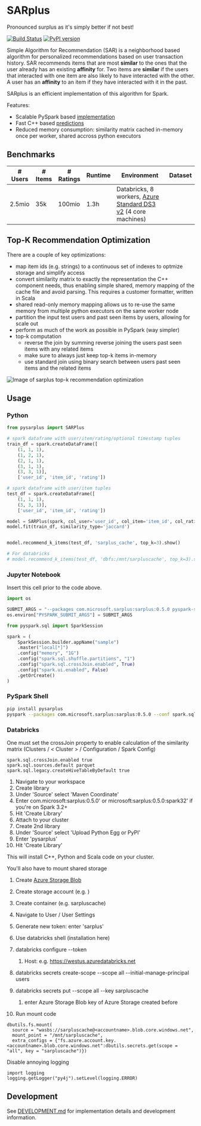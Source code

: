 # SARplus

Pronounced surplus as it's simply better if not best!

[![Build Status](https://dev.azure.com/best-practices/recommenders/_apis/build/status/contrib%20sarplus?branchName=master)](https://dev.azure.com/best-practices/recommenders/_build/latest?definitionId=107&branchName=master)
[![PyPI version](https://badge.fury.io/py/pysarplus.svg)](https://badge.fury.io/py/pysarplus)

Simple Algorithm for Recommendation (SAR) is a neighborhood based
algorithm for personalized recommendations based on user transaction
history. SAR recommends items that are most **similar** to the ones
that the user already has an existing **affinity** for. Two items are
**similar** if the users that interacted with one item are also likely
to have interacted with the other. A user has an **affinity** to an
item if they have interacted with it in the past.

SARplus is an efficient implementation of this algorithm for Spark.

Features:

* Scalable PySpark based [implementation](python/pysarplus/SARPlus.py)
* Fast C++ based [predictions](python/src/pysarplus.cpp)
* Reduced memory consumption: similarity matrix cached in-memory once
  per worker, shared accross python executors

## Benchmarks

| # Users | # Items | # Ratings | Runtime | Environment | Dataset | 
|---------|---------|-----------|---------|-------------|---------|
| 2.5mio  | 35k     | 100mio    | 1.3h    | Databricks, 8 workers, [Azure Standard DS3 v2](https://azure.microsoft.com/en-us/pricing/details/virtual-machines/linux/) (4 core machines) | |

## Top-K Recommendation Optimization

There are a couple of key optimizations:

* map item ids (e.g. strings) to a continuous set of indexes to
  optmize storage and simplify access
* convert similarity matrix to exactly the representation the C++
  component needs, thus enabling simple shared, memory mapping of the
  cache file and avoid parsing. This requires a customer formatter,
  written in Scala
* shared read-only memory mapping allows us to re-use the same memory
  from multiple python executors on the same worker node
* partition the input test users and past seen items by users,
  allowing for scale out
* perform as much of the work as possible in PySpark (way simpler)
* top-k computation
    + reverse the join by summing reverse joining the users past seen
      items with any related items
    + make sure to always just keep top-k items in-memory
    + use standard join using binary search between users past seen
      items and the related items

![Image of sarplus top-k recommendation optimization](https://recodatasets.z20.web.core.windows.net/images/sarplus_udf.svg)

## Usage

### Python

```python
from pysarplus import SARPlus

# spark dataframe with user/item/rating/optional timestamp tuples
train_df = spark.createDataFrame([
    (1, 1, 1), 
    (1, 2, 1), 
    (2, 1, 1), 
    (3, 1, 1), 
    (3, 3, 1)], 
    ['user_id', 'item_id', 'rating'])

# spark dataframe with user/item tuples
test_df = spark.createDataFrame([
    (1, 1, 1), 
    (3, 3, 1)], 
    ['user_id', 'item_id', 'rating'])

model = SARPlus(spark, col_user='user_id', col_item='item_id', col_rating='rating', col_timestamp='timestamp')
model.fit(train_df, similarity_type='jaccard')


model.recommend_k_items(test_df, 'sarplus_cache', top_k=3).show()

# For databricks
# model.recommend_k_items(test_df, 'dbfs:/mnt/sarpluscache', top_k=3).show()
```

### Jupyter Notebook

Insert this cell prior to the code above.

```python
import os

SUBMIT_ARGS = "--packages com.microsoft.sarplus:sarplus:0.5.0 pyspark-shell"
os.environ["PYSPARK_SUBMIT_ARGS"] = SUBMIT_ARGS

from pyspark.sql import SparkSession

spark = (
    SparkSession.builder.appName("sample")
    .master("local[*]")
    .config("memory", "1G")
    .config("spark.sql.shuffle.partitions", "1")
    .config("spark.sql.crossJoin.enabled", True)
    .config("spark.ui.enabled", False)
    .getOrCreate()
)
```

### PySpark Shell

```bash
pip install pysarplus
pyspark --packages com.microsoft.sarplus:sarplus:0.5.0 --conf spark.sql.crossJoin.enabled=true
```

### Databricks

One must set the crossJoin property to enable calculation of the
similarity matrix (Clusters / &lt; Cluster &gt; / Configuration /
Spark Config)

```
spark.sql.crossJoin.enabled true
spark.sql.sources.default parquet
spark.sql.legacy.createHiveTableByDefault true
```

1. Navigate to your workspace 
2. Create library
3. Under 'Source' select 'Maven Coordinate'
4. Enter com.microsoft:sarplus:0.5.0' or
   microsoft:sarplus:0.5.0:spark32' if you're on Spark 3.2+
5. Hit 'Create Library'
6. Attach to your cluster
7. Create 2nd library
8. Under 'Source' select 'Upload Python Egg or PyPI'
9. Enter 'pysarplus'
10. Hit 'Create Library'

This will install C++, Python and Scala code on your cluster.

You'll also have to mount shared storage

1. Create [Azure Storage Blob](https://ms.portal.azure.com/#create/Microsoft.StorageAccount-ARM)
2. Create storage account (e.g. <yourcontainer>)
3. Create container (e.g. sarpluscache)

1. Navigate to User / User Settings
2. Generate new token: enter 'sarplus'
3. Use databricks shell (installation here)
4. databricks configure --token
    1. Host: e.g. https://westus.azuredatabricks.net
5. databricks secrets create-scope --scope all --initial-manage-principal users
6. databricks secrets put --scope all --key sarpluscache
    1. enter Azure Storage Blob key of Azure Storage created before
7. Run mount code


```pyspark
dbutils.fs.mount(
  source = "wasbs://sarpluscache@<accountname>.blob.core.windows.net",
  mount_point = "/mnt/sarpluscache",
  extra_configs = {"fs.azure.account.key.<accountname>.blob.core.windows.net":dbutils.secrets.get(scope = "all", key = "sarpluscache")})
```

Disable annoying logging

```pyspark
import logging
logging.getLogger("py4j").setLevel(logging.ERROR)
```

## Development

See [DEVELOPMENT.md](DEVELOPMENT.md) for implementation details and
development information.
